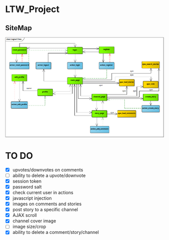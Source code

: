 # LTW_Project

## SiteMap
![SiteMap](sitemap.bmp)

# TO DO
- [x] upvotes/downvotes on comments
- [ ] ability to delete a upvote/downvote
- [x] session token
- [x] password salt
- [x] check current user in actions
- [x] javascript injection
- [x] images on comments and stories
- [x] post story to a specific channel
- [x] AJAX scroll
- [x] channel cover image
- [ ] image size/crop
- [x] ability to delete a comment/story/channel
